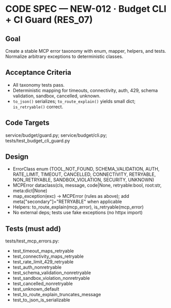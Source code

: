 # CODE SPEC — NEW-012 · Budget CLI + CI Guard (RES_07)

## Goal
Create a stable MCP error taxonomy with enum, mapper, helpers, and tests. Normalize arbitrary exceptions to deterministic classes.

## Acceptance Criteria
- All taxonomy tests pass.
- Deterministic mapping for timeouts, connectivity, auth, 429, schema validation, sandbox, cancelled, unknown.
- `to_json()` serializes; `to_route_explain()` yields small dict; `is_retryable()` correct.

## Code Targets
service/budget/guard.py; service/budget/cli.py; tests/test_budget_cli_guard.py

## Design
- ErrorClass enum (TOOL_NOT_FOUND, SCHEMA_VALIDATION, AUTH, RATE_LIMIT, TIMEOUT, CANCELLED,
  CONNECTIVITY, RETRYABLE, NON_RETRYABLE, SANDBOX_VIOLATION, SECURITY, UNKNOWN)
- MCPError dataclass(cls, message, code|None, retryable:bool, root:str, meta:dict|None)
- map_exception(exc) -> MCPError (rules as above); add meta["secondary"]="RETRYABLE" when applicable
- Helpers: to_route_explain(mcp_error), is_retryable(mcp_error)
- No external deps; tests use fake exceptions (no httpx import)

## Tests (must add)
tests/test_mcp_errors.py:
- test_timeout_maps_retryable
- test_connectivity_maps_retryable
- test_rate_limit_429_retryable
- test_auth_nonretryable
- test_schema_validation_nonretryable
- test_sandbox_violation_nonretryable
- test_cancelled_nonretryable
- test_unknown_default
- test_to_route_explain_truncates_message
- test_to_json_is_serializable
